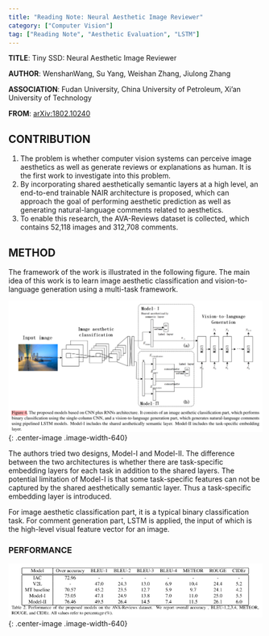 ```yaml
---
title: "Reading Note: Neural Aesthetic Image Reviewer"
category: ["Computer Vision"]
tag: ["Reading Note", "Aesthetic Evaluation", "LSTM"]
---
```


**TITLE**: Tiny SSD: Neural Aesthetic Image Reviewer

**AUTHOR**: WenshanWang, Su Yang, Weishan Zhang, Jiulong Zhang

**ASSOCIATION**: Fudan University, China University of Petroleum, Xi’an University of Technology

**FROM**: [arXiv:1802.10240](https://arxiv.org/abs/1802.10240)

## CONTRIBUTION ##

1. The problem is whether computer vision systems can perceive image aesthetics as well as generate reviews or explanations as human. It is the first work to investigate into this problem.
2. By incorporating shared aesthetically semantic layers at a high level, an end-to-end trainable NAIR architecture is proposed, which can approach the goal of performing aesthetic prediction as well as generating natural-language comments related to aesthetics.
3. To enable this research, the AVA-Reviews dataset is collected, which contains 52,118 images and 312,708 comments. 

## METHOD ##

The framework of the work is illustrated in the following figure. The main idea of this work is to learn image aesthetic classification and vision-to-language generation using a multi-task framework.

![Framework](https://raw.githubusercontent.com/joshua19881228/my_blogs/master/Computer_Vision/Reading_Note/figures/Reading_Note_20180305_Framework.png "Framework"){: .center-image .image-width-640}

The authors tried two designs, Model-I and Model-II. The difference between the two architectures is whether there are task-specific embedding layers for each task in addition to the shared layers. The potential limitation of Model-I is that some task-specific features can not be captured by the shared aesthetically semantic layer. Thus a task-specific embedding layer is introduced.

For image aesthetic classification part, it is a typical binary classification task. For comment generation part, LSTM is applied, the input of which is the high-level visual feature vector for an image.

### PERFORMANCE ###

![Performance](https://raw.githubusercontent.com/joshua19881228/my_blogs/master/Computer_Vision/Reading_Note/figures/Reading_Note_20180305_Performance.png "Performance"){: .center-image .image-width-640}